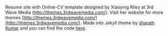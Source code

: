 Resume site with Online-CV template designed by Xiaoying Riley at 3rd Wave Media (http://themes.3rdwavemedia.com/). Visit her website for more themes [http://themes.3rdwavemedia.com/](http://themes.3rdwavemedia.com/). Made into Jekyll theme by [sharath Kumar](https://github.com/sharu725) and you can find the code [here](https://github.com/sharu725/online-cv).
